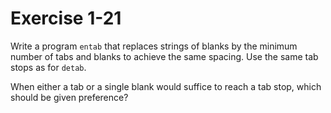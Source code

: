 # Exercise 1-21

Write a program `entab` that replaces strings of blanks by the minimum number of tabs and blanks to achieve the same spacing.
Use the same tab stops as for `detab`.

When either a tab or a single blank would suffice to reach a tab stop, which should be given preference?
